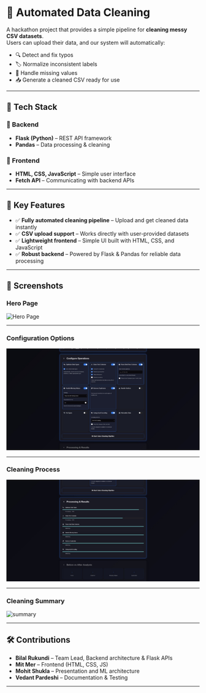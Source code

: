 # 🧹 Automated Data Cleaning

A hackathon project that provides a simple pipeline for **cleaning messy CSV datasets**.  
Users can upload their data, and our system will automatically:

- 🔍 Detect and fix typos
- 🏷️ Normalize inconsistent labels
- 🧩 Handle missing values
- 📥 Generate a cleaned CSV ready for use

---

## 🚀 Tech Stack

### 🔹 Backend

- **Flask (Python)** – REST API framework
- **Pandas** – Data processing & cleaning

### 🔹 Frontend

- **HTML, CSS, JavaScript** – Simple user interface
- **Fetch API** – Communicating with backend APIs

---

## 📌 Key Features

- ✅ **Fully automated cleaning pipeline** – Upload and get cleaned data instantly
- ✅ **CSV upload support** – Works directly with user-provided datasets
- ✅ **Lightweight frontend** – Simple UI built with HTML, CSS, and JavaScript
- ✅ **Robust backend** – Powered by Flask & Pandas for reliable data processing

---

## 📸 Screenshots

### Hero Page

![Hero Page](./images/before.jpg)

---

### Configuration Options

![options](./images/cleaning_options.jpg)

---

### Cleaning Process

![Process](./images/process.jpg)

---

### Cleaning Summary

![summary](./images/cleaning_summary.jpg)

---


## 🛠️ Contributions

- **Bilal Rukundi** – Team Lead, Backend architecture & Flask APIs
- **Mit Mer** – Frontend (HTML, CSS, JS)
- **Mohit Shukla** – Presentation and ML architecture
- **Vedant Pardeshi** – Documentation & Testing

---
